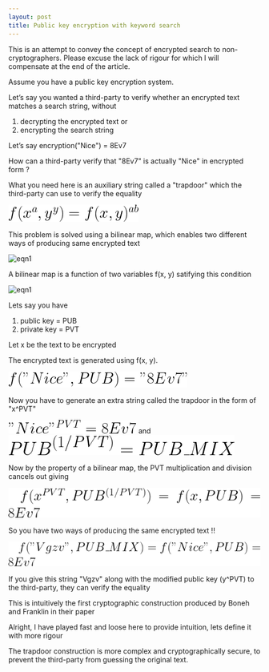```yaml
---
layout: post
title: Public key encryption with keyword search
---
```


This is an attempt to convey the concept of encrypted search to non-cryptographers. Please excuse the lack of rigour for which I will compensate at the end of the article.

Assume you have a public key encryption system.

Let’s say you wanted a third-party to verify whether an encrypted text matches a search string, without 
1. decrypting the encrypted text or 
2. encrypting the search string

Let’s say encryption("Nice") = 8Ev7

How can a third-party verify that "8Ev7" is actually "Nice" in encrypted form ?

What you need here is an auxiliary string called a "trapdoor" which the third-party can use to verify the equality

![eqn1](https://github.com/sanjosh/sanjosh.github.io/blob/master/_posts/images/firsteqn.gif)

This problem is solved using a bilinear map, which enables two different ways of producing same encrypted text

![eqn1](master/_posts/firsteqn.gif)

A bilinear map is a function of two variables f(x, y) satifying this condition

![eqn1](blob/master/_posts/images/firsteqn.gif)

Lets say you have
1. public key = PUB
2. private key = PVT

Let x be the text to be encrypted

The encrypted text is generated using f(x, y).

![eqn2](images/secondeqn.gif)

Now you have to generate an extra string called the trapdoor in the form of "x^PVT"

![eqn3](images/thirdeqn.gif)
and
![eqn4](images/fourtheqn.gif)

Now by the property of a bilinear map, the PVT multiplication and division cancels out giving

![eqn5](images/fiftheqn.gif)

So you have two ways of producing the same encrypted text !!

![eqn6](images/sixtheqn.gif)

If you give this string "Vgzv" along with the modified public key (y^PVT) to the third-party, they can verify the equality

This is intuitively the first cryptographic construction produced by Boneh and Franklin in their paper

Alright, I have played fast and loose here to provide intuition, lets define it with more rigour

The trapdoor construction is more complex and cryptographically secure, to prevent the third-party from guessing the original text.

